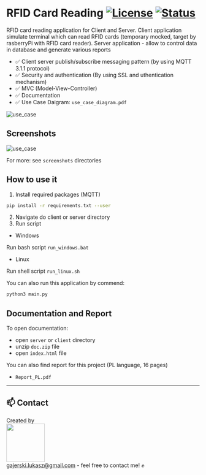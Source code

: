 ﻿# RFID Card Reading [![License](https://img.shields.io/badge/licence-MIT-blue)](https://choosealicense.com/licenses/mit/) [![Status](https://img.shields.io/badge/status-finished-brightgreen)](https://github.com/Ukasz09/RFID-card-reading)
 
RFID card reading application for Client and Server. Client application simulate terminal which can read RFID cards (temporary mocked, target by rasberryPi with RFID card reader). Server application - allow to control data in database and generate various reports
<br/>
- :white_check_mark: Client server publish/subscribe messaging pattern (by using MQTT 3.1.1 protocol) <br/>
- :white_check_mark: Security and authentication (By using SSL and uthentication mechanism)
- :white_check_mark: MVC (Model-View-Controller)
- :white_check_mark: Documentation <br/>
- :white_check_mark: Use Case Daigram: `use_case_diagram.pdf`


![use_case](https://raw.githubusercontent.com/Ukasz09/RFID-card-reading/master/screenshots/use_case.png)

## Screenshots 

![use_case](https://raw.githubusercontent.com/Ukasz09/RFID-card-reading/master/screenshots/client_server.png)

For more: see `screenshots` directories 

## How to use it
1. Install required packages (MQTT) <br/>

```bash
pip install -r requirements.txt --user
```

2. Navigate do client or server directory
3. Run script

- Windows
 
Run bash script `run_windows.bat`

- Linux 

Run shell script `run_linux.sh` <br/>

You can also run this application by commend: 

```bash
python3 main.py
```

## Documentation and Report

To open documentation:
- open `server` or `client` directory
- unzip `doc.zip` file
- open `index.html` file

You can also find report for this project (PL language, 16 pages)
- `Report_PL.pdf` 

___
## 📫 Contact 
Created by <br/>
<a href="https://github.com/Ukasz09" target="_blank"><img src="https://avatars0.githubusercontent.com/u/44710226?s=460&v=4"  width="100px;"></a>
<br/> gajerski.lukasz@gmail.com - feel free to contact me! ✊
